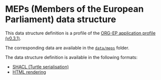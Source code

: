# MEPs (Members of the European Parliament) data structure

This data structure definition is a profile of the [ORG-EP application profile (v0.3.1)](https://europarl.github.io/org-ep/0.3.1/).

The corresponding data are available in the [`data/meps`](../data/meps/) folder.

The data structure definition is available in the following formats:
- [SHACL (Turtle serialisation)](./org-ep_meps.shacl.ttl)
- [HTML rendering](https://europarl.github.io/open-data-beta-testing/data-structure/meps)
